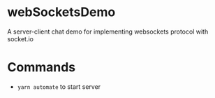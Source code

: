 # webSocketsDemo
A server-client chat demo for implementing websockets protocol with socket.io

# Commands

- `yarn automate` to start server
